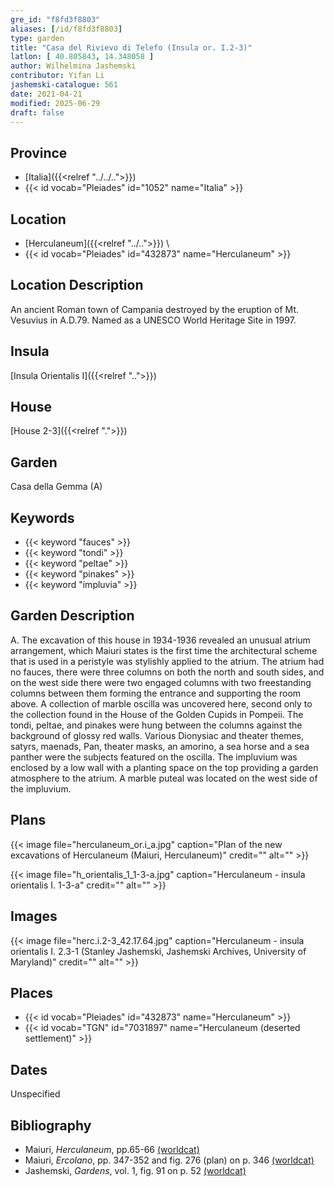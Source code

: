 ```yaml
---
gre_id: "f8fd3f8803"
aliases: [/id/f8fd3f8803]
type: garden
title: "Casa del Rivievo di Telefo (Insula or. I.2-3)"
latlon: [ 40.805843, 14.348058 ]
author: Wilhelmina Jashemski
contributor: Yifan Li
jashemski-catalogue: 561
date: 2021-04-21
modified: 2025-06-29
draft: false
---
```


## Province

- [Italia]({{<relref "../../..">}})
- {{< id vocab="Pleiades" id="1052" name="Italia" >}}

## Location

- [Herculaneum]({{<relref "../..">}}) \
- {{< id vocab="Pleiades" id="432873" name="Herculaneum" >}}

## Location Description

An ancient Roman town of Campania destroyed by the eruption of Mt. Vesuvius in A.D.79. Named as a UNESCO World Heritage Site in 1997.

## Insula

[Insula Orientalis I]({{<relref "..">}})
## House

[House 2-3]({{<relref ".">}})
## Garden

Casa della Gemma (A)

## Keywords

- {{< keyword "fauces" >}}
- {{< keyword "tondi" >}}
- {{< keyword "peltae" >}}
- {{< keyword "pinakes" >}}
- {{< keyword "impluvia" >}}

## Garden Description

A. The excavation of this house in 1934-1936 revealed an unusual atrium arrangement, which Maiuri states is the first time the architectural scheme that is used in a peristyle was stylishly applied to the atrium. The atrium had no fauces, there were three columns on both the north and south sides, and on the west side there were two engaged columns with two freestanding columns between them forming the entrance and supporting the room above. A collection of marble oscilla was uncovered here, second only to the collection found in the House of the Golden Cupids in Pompeii. The tondi, peltae, and pinakes were hung between the columns against the background of glossy red walls. Various Dionysiac and theater themes, satyrs, maenads, Pan, theater masks, an amorino, a sea horse and a sea panther were the subjects featured on the oscilla. The impluvium was enclosed by a low wall with a planting space on the top providing a garden atmosphere to the atrium. A marble puteal was located on the west side of the impluvium.

## Plans

{{< image file="herculaneum_or.i_a.jpg" caption="Plan of the new excavations of Herculaneum (Maiuri, Herculaneum)" credit="" alt="" >}}

{{< image file="h_orientalis_1_1-3-a.jpg" caption="Herculaneum - insula orientalis I. 1-3-a" credit="" alt="" >}}

## Images

{{< image file="herc.i.2-3_42.17.64.jpg" caption="Herculaneum - insula orientalis I. 2.3-1 (Stanley Jashemski, Jashemski Archives, University of Maryland)" credit="" alt="" >}}

## Places

- {{< id vocab="Pleiades" id="432873" name="Herculaneum" >}}
- {{< id vocab="TGN" id="7031897" name="Herculaneum (deserted settlement)" >}}

## Dates

Unspecified

## Bibliography

* Maiuri, *Herculaneum*, pp.65-66 [(worldcat)](https://search.worldcat.org/title/1107784297)
* Maiuri, *Ercolano*, pp. 347-352 and fig. 276 (plan) on p. 346 [(worldcat)](https://search.worldcat.org/title/490581395)
* Jashemski, *Gardens*, vol. 1, fig. 91 on p. 52 [(worldcat)](https://search.worldcat.org/title/1029851777)
